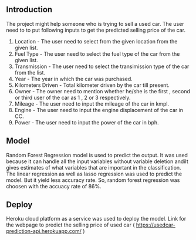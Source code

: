 ##  Introduction

The project might help someone who is trying to sell a used car. The user need to to put following inputs to get the predicted selling price of the car.

1. Location - The user need to select from the given location from the given list.
2. Fuel Type - The user need to select the fuel type of the car from the given list.
3. Transmission - The user need to select the transimission type of the car from the list.
4. Year - The year in which the car was purchased.
5. Kilometers Driven - Total kilometer driven by the car till present.
6. Owner - The owner need to mention whether he/she is the first , second or third user of the car as 1 , 2 or 3 respectively.
7. Mileage - The user need to input the mileage of the car in kmpl.
8. Engine - The user need to input the engine displacement of the car in CC.
9. Power - The user need to input the power of the car in bph.

## Model

Random Forest Regression model is used to predict the output. It was used because it can handle all the input variables without variable deletion andiIt gives estimates of what variables that are important in the classification.
The linear regression as well as lasso regression was used to predict the model. But it yield less accuracy rate. So, random forest regression was choosen with the accuacy rate of 86%.

##  Deploy

Heroku cloud platform as a service was used to deploy the model.
Link for the webpage to predict the selling price of used car ( https://usedcar-prediction-api.herokuapp.com/ )

